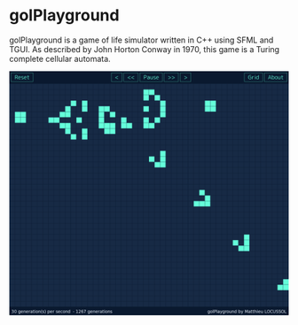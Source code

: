 # golPlayground

golPlayground is a game of life simulator written in C++ using SFML and TGUI. As described by John Horton Conway in 1970, this game is a Turing complete cellular automata.

![](PREVIEW.png)